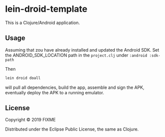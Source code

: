 # lein-droid-template

This is a Clojure/Android application.

## Usage

Assuming that zou have already installed and updated the Android SDK.
Set the ANDROID_SDK_LOCATION path in the `project.clj` under `:android :sdk-path`

Then

```bash
lein droid doall
```

will pull all dependencies, build the app, assemble and sign the APK,
eventually deploy the APK to a running emulator.

## License

Copyright © 2019 FIXME

Distributed under the Eclipse Public License, the same as Clojure.
